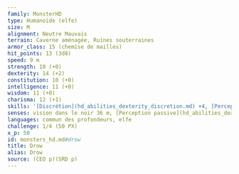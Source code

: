 ```yaml
---
family: MonsterHD
type: Humanoïde (elfe)
size: M
alignment: Neutre Mauvais
terrain: Caverne aménagée, Ruines souterraines
armor_class: 15 (chemise de mailles)
hit_points: 13 (3d8)
speed: 9 m
strength: 10 (+0)
dexterity: 14 (+2)
constitution: 10 (+0)
intelligence: 11 (+0)
wisdom: 11 (+0)
charisma: 12 (+1)
skills: '[Discrétion](hd_abilities_dexterity_discretion.md) +4, [Perception](hd_abilities_wisdom_perception.md) +2'
senses: vision dans le noir 36 m, [Perception passive](hd_abilities_dexterity_perception_passive.md) 12
languages: commun des profondeurs, elfe
challenge: 1/4 (50 PX)
x_p: 50
id: monsters_hd.md#drow
title: Drow
alias: Drow
source: (CEO p)(SRD p)
---
```


